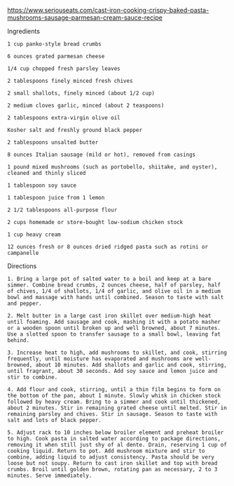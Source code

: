 https://www.seriouseats.com/cast-iron-cooking-crispy-baked-pasta-mushrooms-sausage-parmesan-cream-sauce-recipe

 Ingredients

    1 cup panko-style bread crumbs

    6 ounces grated parmesan cheese

    1/4 cup chopped fresh parsley leaves

    2 tablespoons finely minced fresh chives

    2 small shallots, finely minced (about 1/2 cup)

    2 medium cloves garlic, minced (about 2 teaspoons)

    2 tablespoons extra-virgin olive oil

    Kosher salt and freshly ground black pepper

    2 tablespoons unsalted butter

    8 ounces Italian sausage (mild or hot), removed from casings

    1 pound mixed mushrooms (such as portobello, shiitake, and oyster), cleaned and thinly sliced

    1 tablespoon soy sauce

    1 tablespoon juice from 1 lemon

    2 1/2 tablespoons all-purpose flour

    2 cups homemade or store-bought low-sodium chicken stock

    1 cup heavy cream

    12 ounces fresh or 8 ounces dried ridged pasta such as rotini or campanelle

Directions

    1. Bring a large pot of salted water to a boil and keep at a bare simmer. Combine bread crumbs, 2 ounces cheese, half of parsley, half of chives, 1/4 of shallots, 1/4 of garlic, and olive oil in a medium bowl and massage with hands until combined. Season to taste with salt and pepper. 

    2. Melt butter in a large cast iron skillet over medium-high heat until foaming. Add sausage and cook, mashing it with a potato masher or a wooden spoon until broken up and well browned, about 7 minutes. Use a slotted spoon to transfer sausage to a small bowl, leaving fat behind. 

    3. Increase heat to high, add mushrooms to skillet, and cook, stirring frequently, until moisture has evaporated and mushrooms are well-browned, about 10 minutes. Add shallots and garlic and cook, stirring, until fragrant, about 30 seconds. Add soy sauce and lemon juice and stir to combine. 

    4. Add flour and cook, stirring, until a thin film begins to form on the bottom of the pan, about 1 minute. Slowly whisk in chicken stock followed by heavy cream. Bring to a simmer and cook until thickened, about 2 minutes. Stir in remaining grated cheese until melted. Stir in remaining parsley and chives. Stir in sausage. Season to taste with salt and lots of black pepper. 

    5. Adjust rack to 10 inches below broiler element and preheat broiler to high. Cook pasta in salted water according to package directions, removing it when still just shy of al dente. Drain, reserving 1 cup of cooking liquid. Return to pot. Add mushroom mixture and stir to combine, adding liquid to adjust consistency. Pasta should be very loose but not soupy. Return to cast iron skillet and top with bread crumbs. Broil until golden brown, rotating pan as necessary, 2 to 3 minutes. Serve immediately. 

    

